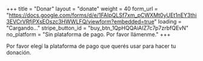 +++
title = "Donar"
layout = "donate"
weight = 40
form_url = "https://docs.google.com/forms/d/e/1FAIpQLSf7xm_pCWXMt0yUEt1nEY3thi3EVCrVRfjPXsEOszc3HWWLFQ/viewform?embedded=true"
loading = "Cargando..."
stripe_button_id = "buy_btn_1QpHQQAiAIZ7c7p7zrbfQEvN"
no_platform = "Sin plataforma de pago. Por favor llámenme."
+++

Por favor elegí la plataforma de pago que querés usar para hacer tu donación.
